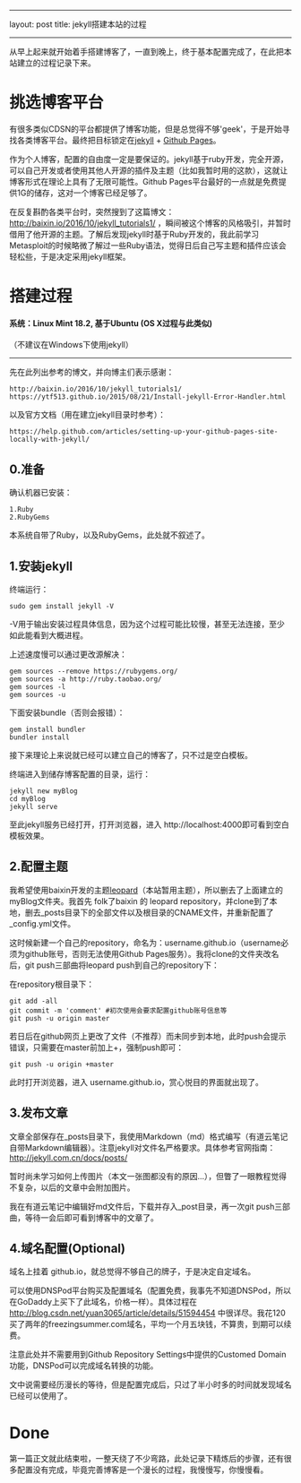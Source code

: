 ﻿---

layout: post
title: jekyll搭建本站的过程

---

从早上起来就开始着手搭建博客了，一直到晚上，终于基本配置完成了，在此把本站建立的过程记录下来。

# 挑选博客平台
有很多类似CDSN的平台都提供了博客功能，但是总觉得不够'geek'，于是开始寻找各类博客平台。最终把目标锁定在[jekyll](http://jekyll.com.cn/) + [Github Pages](https://pages.github.com/)。

作为个人博客，配置的自由度一定是要保证的。jekyll基于ruby开发，完全开源，可以自己开发或者使用其他人开源的插件及主题（比如我暂时用的这款），这就让博客形式在理论上具有了无限可能性。Github Pages平台最好的一点就是免费提供1G的储存，这对一个博客已经足够了。

在反复斟酌各类平台时，突然搜到了这篇博文：http://baixin.io/2016/10/jekyll_tutorials1/ ，瞬间被这个博客的风格吸引，并暂时借用了他开源的主题。了解后发现jekyll时基于Ruby开发的，我此前学习Metasploit的时候略微了解过一些Ruby语法，觉得日后自己写主题和插件应该会轻松些，于是决定采用jekyll框架。

# 搭建过程
#### 系统：Linux Mint 18.2, 基于Ubuntu (OS X过程与此类似)
（不建议在Windows下使用jekyll）

---
先在此列出参考的博文，并向博主们表示感谢：

    http://baixin.io/2016/10/jekyll_tutorials1/
    https://ytf513.github.io/2015/08/21/Install-jekyll-Error-Handler.html
以及官方文档（用在建立jekyll目录时参考）：
    
    https://help.github.com/articles/setting-up-your-github-pages-site-locally-with-jekyll/

## 0.准备
确认机器已安装：

    1.Ruby
    2.RubyGems

本系统自带了Ruby，以及RubyGems，此处就不叙述了。

## 1.安装jekyll
终端运行：

    sudo gem install jekyll -V

-V用于输出安装过程具体信息，因为这个过程可能比较慢，甚至无法连接，至少如此能看到大概进程。


上述速度慢可以通过更改源解决：

    gem sources --remove https://rubygems.org/
    gem sources -a http://ruby.taobao.org/
    gem sources -l
    gem sources -u
    
下面安装bundle（否则会报错）：

    gem install bundler
    bundler install

接下来理论上来说就已经可以建立自己的博客了，只不过是空白模板。

终端进入到储存博客配置的目录，运行：

    jekyll new myBlog
    cd myBlog
    jekyll serve
至此jekyll服务已经打开，打开浏览器，进入 http://localhost:4000即可看到空白模板效果。


## 2.配置主题
我希望使用baixin开发的主题[leopard](https://github.com/leopardpan/leopardpan.github.io/)（本站暂用主题），所以删去了上面建立的myBlog文件夹。我首先 folk了baixin 的 leopard repository，并clone到了本地，删去_posts目录下的全部文件以及根目录的CNAME文件，并重新配置了 _config.yml文件。

这时候新建一个自己的repository，命名为：username.github.io（username必须为github账号，否则无法使用Github Pages服务）。我将clone的文件夹改名后，git push三部曲将leopard push到自己的repository下：

在repository根目录下：
    
    git add -all
    git commit -m 'comment' #初次使用会要求配置github账号信息等
    git push -u origin master 
若日后在github网页上更改了文件（不推荐）而未同步到本地，此时push会提示错误，只需要在master前加上+，强制push即可：

    git push -u origin +master

此时打开浏览器，进入 username.github.io，赏心悦目的界面就出现了。

## 3.发布文章
文章全部保存在_posts目录下，我使用Markdown（md）格式编写（有道云笔记自带Markdown编辑器）。注意jekyll对文件名严格要求。具体参考官网指南：http://jekyll.com.cn/docs/posts/

暂时尚未学习如何上传图片（本文一张图都没有的原因...），但瞥了一眼教程觉得不复杂，以后的文章中会附加图片。

我在有道云笔记中编辑好md文件后，下载并存入_post目录，再一次git push三部曲，等待一会后即可看到博客中的文章了。

## 4.域名配置(Optional)
域名上挂着 github.io，就总觉得不够自己的牌子，于是决定自定域名。

可以使用DNSPod平台购买及配置域名（配置免费，我事先不知道DNSPod，所以在GoDaddy上买下了此域名，价格一样）。具体过程在 http://blog.csdn.net/yuan3065/article/details/51594454 中很详尽。我花120买了两年的freezingsummer.com域名，平均一个月五块钱，不算贵，到期可以续费。

注意此处并不需要用到Github Repository Settings中提供的Customed Domain功能，DNSPod可以完成域名转换的功能。

文中说需要经历漫长的等待，但是配置完成后，只过了半小时多的时间就发现域名已经可以使用了。

# Done
第一篇正文就此结束啦，一整天绕了不少弯路，此处记录下精炼后的步骤，还有很多配置没有完成，毕竟完善博客是一个漫长的过程，我慢慢写，你慢慢看。

